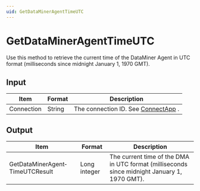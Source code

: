 ```yaml
---
uid: GetDataMinerAgentTimeUTC
---
```


# GetDataMinerAgentTimeUTC

Use this method to retrieve the current time of the DataMiner Agent in UTC format (milliseconds since midnight January 1, 1970 GMT).

## Input

| Item       | Format | Description                                          |
|------------|--------|------------------------------------------------------|
| Connection | String | The connection ID. See [ConnectApp](xref:ConnectApp) . |

## Output

| Item                            | Format       | Description                                                                                  |
|---------------------------------|--------------|----------------------------------------------------------------------------------------------|
| GetDataMinerAgent­TimeUTCResult | Long integer | The current time of the DMA in UTC format (milliseconds since midnight January 1, 1970 GMT). |

